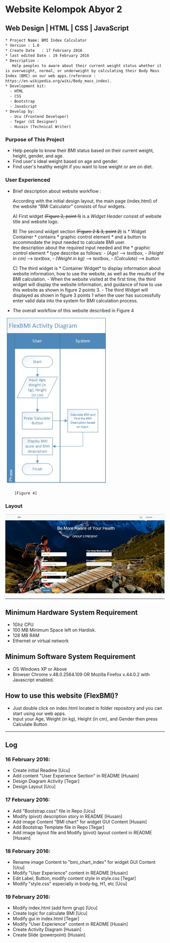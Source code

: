 # Website Kelompok Abyor 2

## Web Design | HTML | CSS | JavaScript

```
* Project Name: BMI Index Calculator
* Version : 1.0
* Create Date	: 17 February 2016
* last edited Date : 19 February 2016
* Description :
   Help peoples to aware about their current weight status whether it is overweight, normal, or underweight by calculating their Body Mass Index (BMI) on our web apps.(reference : https://en.wikipedia.org/wiki/Body_mass_index).
* Development kit:
  - HTML
  - CSS
  - Bootstrap
  - JavaScript
* Develop by:
  - Ucu (Frontend Developer)
  - Tegar (UI Designer)
  - Husain (Technical Writer)
```

### Purpose of This Project

* Help people to know their BMI status based on their current weight, height, gender, and age.
* Find user's ideal weight based on age and gender.
* Find user's healthy weight if you want to lose weight or are on diet.

### User Experienced  

* Brief description about website workflow :

    According with the initial design layout, the main page (index.html) of the website "BMI Calculator" consists of four widgets.

    A)  First widget ~~(Figure 2, point 1)~~ is a *Widget Header* consist  of website title and website logo.

  	B)	The second widget section ~~(Figure 2 & 3, point 2)~~ is * Widget Container * contains  * graphic control element * and a button to accommodate the input needed to calculate BMI user.  
    the description about the required input needed and the * graphic control element * type describe as follows:
      - *(Age)* --> *textbox*,
      - *(Height in cm)* --> *textbox*,
      - *(Weight in kg)* --> *textbox*,
      - *(Calculate)* --> *button*

    C) The third widget is * Container Widget* to display information about website information, how to use the website, as well as the results of the BMI calculation.
        - When the website visited at the first time, the third widget will display the website information, and guidance of how to use this website as shown in figure 2 points 3.
        - The third Widget will displayed as shown in figure 3 points 1 when the user has successfully enter valid data into the system for BMI calculation process.        

* The overall workflow of this website described in Figure 4

![Alt text](https://github.com/agnium-academy/abyor-2-web/blob/master/FlexBMIactivitydiagram.jpg " Figure 4 - FlexBMI Activity Diagram")

        [Figure 4]

### Layout
![Alt text](https://github.com/agnium-academy/abyor-2-web/blob/master/Screenshot-Web.JPG "Screenshot-Web")



*  *  *  *  *  *  *  *  *  *  *  *  *  *  *  *  *  *  *  *

## Minimum Hardware System Requirement
- 1Ghz CPU
-	100 MB Minimum Space left on Hardisk.
- 128 MB RAM
-	Ethernet or virtual network

## Minimum Software System Requirement
* OS Windows XP or Above
* Browser Chrome v.48.0.2564.109 OR Mozilla Firefox v.44.0.2 with Javascript enabled.

## How to use this website (FlexBMI)?
* Just double click on index.html located in folder repository and you can start using our web apps.
* Input your Age, Weight (in kg), Height (in cm), and Gender then press Calculate Button


*  *  *  *  *  *  *  *  *  *  *  *  *  *  *  *  *  *  *  *



## Log

### 16 February 2016:
- Create initial Readme [Ucu]
- Add content "User Experience Section" in README [Husain]
- Design Diagram Activity [Tegar]
- Design Layout [Ucu]

### 17 February 2016:  
- Add "Bootstrap.csss" file in Repo [Ucu]
- Modify (pivot) description story in README [Husain]
- Add image Content "BMI chart" for widget GUI Content [Husain]
- Add Bootstrap Template file in Repo [Tegar]
- Add image layout file and Modify (pivot) layout content in README [Husain]

### 18 February 2016:  
- Rename image Content to "bmi_chart_index" for widget GUI Content [Ucu]
- Modify "User Experience" content in README                              [Husain]
- Edit Label, Button, modify content style in style.css                   [Tegar]
- Modify "style.css" especially in body-bg, H1, etc                       [Ucu]

### 19 February 2016:  
- Modify index.html (add form grup) [Ucu]
- Create logic for calculate BMI [Ucu]
- Modify gui in index.html [Tegar]
- Modify "User Experience" content in README                              [Husain]
- Create Activity Diagram [Husain]
- Create Slide (powerpoint) [Husain]

